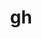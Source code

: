 ---
title: "gh"
layout: cache
categories: [package, develop-2023-12-24]
meta: {"versions": ["2.32.1"], "compilers": ["gcc@=7.5.0"], "oss": ["ubuntu18.04"], "platforms": ["linux"], "targets": ["x86_64_v3"], "stacks": ["developer-tools", "root"], "num_specs": 1, "num_specs_by_stack": {"developer-tools": 1, "root": 1}}
spec_details: [{"hash": "wm4wskz4wqykmtx3dtcqwmw5h2bb7sq5", "compiler": "gcc@=7.5.0", "versions": ["2.32.1"], "os": "ubuntu18.04", "platform": "linux", "target": "x86_64_v3", "variants": ["build_system=generic"], "stacks": ["developer-tools", "root"], "size": "-", "tarball": "https://binaries.spack.io/releases/develop-2023-12-24/build_cache/linux-ubuntu18.04-x86_64_v3/gcc-7.5.0/gh-2.32.1/linux-ubuntu18.04-x86_64_v3-gcc-7.5.0-gh-2.32.1-wm4wskz4wqykmtx3dtcqwmw5h2bb7sq5.spack"}]
---